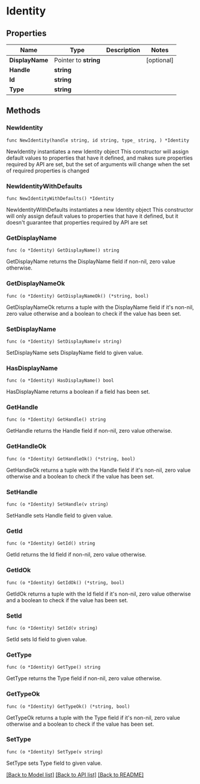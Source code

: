 # Identity

## Properties

Name | Type | Description | Notes
------------ | ------------- | ------------- | -------------
**DisplayName** | Pointer to **string** |  | [optional] 
**Handle** | **string** |  | 
**Id** | **string** |  | 
**Type** | **string** |  | 

## Methods

### NewIdentity

`func NewIdentity(handle string, id string, type_ string, ) *Identity`

NewIdentity instantiates a new Identity object
This constructor will assign default values to properties that have it defined,
and makes sure properties required by API are set, but the set of arguments
will change when the set of required properties is changed

### NewIdentityWithDefaults

`func NewIdentityWithDefaults() *Identity`

NewIdentityWithDefaults instantiates a new Identity object
This constructor will only assign default values to properties that have it defined,
but it doesn't guarantee that properties required by API are set

### GetDisplayName

`func (o *Identity) GetDisplayName() string`

GetDisplayName returns the DisplayName field if non-nil, zero value otherwise.

### GetDisplayNameOk

`func (o *Identity) GetDisplayNameOk() (*string, bool)`

GetDisplayNameOk returns a tuple with the DisplayName field if it's non-nil, zero value otherwise
and a boolean to check if the value has been set.

### SetDisplayName

`func (o *Identity) SetDisplayName(v string)`

SetDisplayName sets DisplayName field to given value.

### HasDisplayName

`func (o *Identity) HasDisplayName() bool`

HasDisplayName returns a boolean if a field has been set.

### GetHandle

`func (o *Identity) GetHandle() string`

GetHandle returns the Handle field if non-nil, zero value otherwise.

### GetHandleOk

`func (o *Identity) GetHandleOk() (*string, bool)`

GetHandleOk returns a tuple with the Handle field if it's non-nil, zero value otherwise
and a boolean to check if the value has been set.

### SetHandle

`func (o *Identity) SetHandle(v string)`

SetHandle sets Handle field to given value.


### GetId

`func (o *Identity) GetId() string`

GetId returns the Id field if non-nil, zero value otherwise.

### GetIdOk

`func (o *Identity) GetIdOk() (*string, bool)`

GetIdOk returns a tuple with the Id field if it's non-nil, zero value otherwise
and a boolean to check if the value has been set.

### SetId

`func (o *Identity) SetId(v string)`

SetId sets Id field to given value.


### GetType

`func (o *Identity) GetType() string`

GetType returns the Type field if non-nil, zero value otherwise.

### GetTypeOk

`func (o *Identity) GetTypeOk() (*string, bool)`

GetTypeOk returns a tuple with the Type field if it's non-nil, zero value otherwise
and a boolean to check if the value has been set.

### SetType

`func (o *Identity) SetType(v string)`

SetType sets Type field to given value.



[[Back to Model list]](../README.md#documentation-for-models) [[Back to API list]](../README.md#documentation-for-api-endpoints) [[Back to README]](../README.md)


